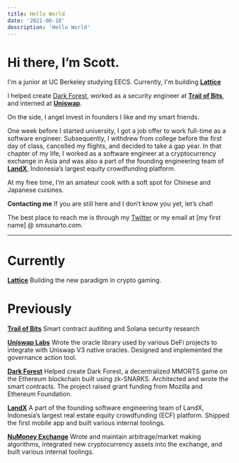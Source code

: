 ```yaml
---
title: Hello World
date: '2021-06-18'
description: 'Hello World'
---
```


# Hi there, I’m Scott.

I'm a junior at UC Berkeley studying EECS. Currently, I'm building **[Lattice](https://latice.xyz)** 

I helped create [Dark Forest](https://twitter.com/darkforest_eth), worked as a security engineer at **[Trail of Bits](https://trailofbits.com)**, and interned at **[Uniswap](https://uniswap.org)**.

On the side, I angel invest in founders I like and my smart friends.

One week before I started university, I got a job offer to work full-time as a software engineer. Subsequently, I withdrew from college before the first day of class, cancelled my flights, and decided to take a gap year. In that chapter of my life, I worked as a software engineer at a cryptocurrency exchange in Asia and was also a part of the founding engineering team of **[LandX](https://landx.id)**, Indonesia’s largest equity crowdfunding platform.

At my free time, I’m an amateur cook with a soft spot for Chinese and Japanese cuisines.
<br />

**Contacting me**
If you are still here and I don’t know you yet, let’s chat!

The best place to reach me is through my [Twitter](https://twitter.com/smsunarto) or my email at [my first name] @ smsunarto.com.

---

# Currently

**[Lattice](https://twitter.com/latticexyz)**
Building the new paradigm in crypto gaming.
<br/>

# Previously

**[Trail of Bits](https://trailofbits.com)**
Smart contract auditing and Solana security research
<br/>

**[Uniswap Labs](https://uniswap.org)**
Wrote the oracle library used by various DeFi projects to integrate with Uniswap V3 native oracles. Designed and implemented the governance action tool.
<br/>

**[Dark Forest](https://twitter.com/darkforest_eth)**
Helped create Dark Forest, a decentralized MMORTS game on the Ethereum blockchain built using zk-SNARKS. Architected and wrote the smart contracts. The project raised grant funding from Mozilla and Ethereum Foundation.
<br/>

**[LandX](https://landx.id)**
A part of the founding software engineering team of LandX, Indonesia’s largest real estate equity crowdfunding (ECF) platform. Shipped the first mobile app and built various internal toolings.
<br/>

**[NuMoney Exchange]()**
Wrote and maintain arbitrage/market making algorithms, integrated new cryptocurrency assets into the exchange, and built various internal toolings.
